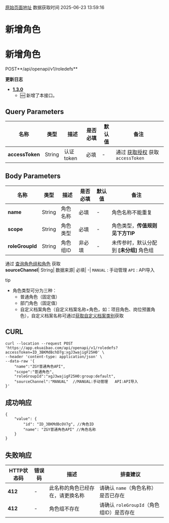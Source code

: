 [原始页面地址](https://docs.ekuaibao.com/docs/open-api/corporation/create-roledefs)
数据获取时间 2025-06-23 13:59:16

# 新增角色

# 新增角色

POST**/api/openapi/v1/roledefs**

**更新日志**

  * [**1.3.0**](/updateLog/update-log#130)
    * 🆕 新增了本接口。



## Query Parameters​

名称| 类型| 描述| 是否必填| 默认值| 备注  
---|---|---|---|---|---  
**accessToken**|  String| 认证token| 必填| -| 通过 [获取授权](/docs/open-api/getting-started/auth) 获取 `accessToken`  
  
## Body Parameters​

名称| 类型| 描述| 是否必填| 默认值| 备注  
---|---|---|---|---|---  
**name**|  String| 角色名称| 必填| -| 角色名称不能重复  
**scope**|  String| 角色类型| 必填| -| 角色类型，**传值规则见下方TIP**  
**roleGroupId**|  String| 角色组ID| 非必填| -| 未传参时，默认分配到 **[未分组]** 角色组  
通过 [查询角色组和角色](/docs/open-api/corporation/get-roles-group) 获取  
**sourceChannel**|  String| 数据来源| 必填| -| `MANUAL` : 手动管理 `API` : API导入  
  
tip

  * 角色类型可分为三种： 
    * 普通角色（固定值）
    * 部门角色（固定值）
    * 自定义档案角色（自定义档案名称+角色，如：项目角色、岗位预置角色），自定义档案名称可通过[获取自定义档案类别](/docs/open-api/dimensions/get-dimensions)获取



## CURL​
    
    
    curl --location --request POST 'https://app.ekuaibao.com/api/openapi/v1/roledefs?accessToken=ID_3BKMdBchD7g:xgJ3wajigF25H0' \  
    --header 'content-type: application/json' \  
    --data-raw '{  
        "name":"ZGY普通角色API",  
        "scope":"普通角色",  
        "roleGroupId":"xgJ3wajigF25H0:group:default",  
        "sourceChannel":"MANUAL"  //MANUAL:手动管理   API:API导入  
    }'  
    

## 成功响应​
    
    
    {  
        "value": {  
            "id": "ID_3BKMdBcOV7g", //角色ID  
            "name": "ZGY普通角色API" //角色名称  
        }  
    }  
    

## 失败响应​

HTTP状态码| 错误码| 描述| 排查建议  
---|---|---|---  
**412**|  -| 此名称的角色已经存在，请更换名称| 请确认 `name`（角色名称）是否已存在  
**412**|  -| 角色组不存在| 请确认 `roleGroupId`（角色组ID）是否存在
